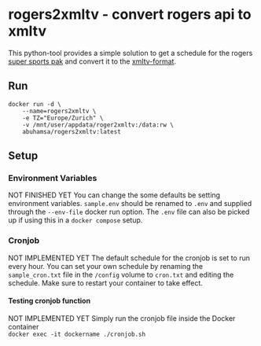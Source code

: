 # rogers2xmltv - convert rogers api to xmltv

This python-tool provides a simple solution to get a schedule for the rogers [super sports pak](https://supersportspak.com/) and convert it to the [xmltv-format](http://wiki.xmltv.org/index.php/XMLTVFormat).

## Run
```
docker run -d \
	--name=rogers2xmltv \
	-e TZ="Europe/Zurich" \
	-v /mnt/user/appdata/roger2xmltv:/data:rw \
	abuhamsa/rogers2xmltv:latest
```
## Setup
### Environment Variables
NOT FINISHED YET
You can change the some defaults be setting environment variables.
`sample.env` should be renamed to `.env` and supplied through the `--env-file` docker run option. The `.env` file can also be picked up if using this in a `docker compose` setup.

### Cronjob
NOT IMPLEMENTED YET
The default schedule for the cronjob is set to run every hour.
You can set your own schedule by renaming the `sample_cron.txt` file in the `/config` volume to `cron.txt` and editing the schedule. Make sure to restart your container to take effect.

#### Testing cronjob function
NOT IMPLEMENTED YET
Simply run the cronjob file inside the Docker container  
`docker exec -it dockername ./cronjob.sh`
